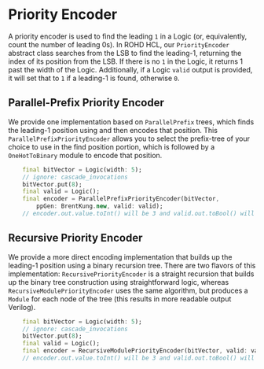 # Priority Encoder

A priority encoder is used to find the leading `1` in a Logic (or, equivalently, count the number of leading 0s). In ROHD HCL, our `PriorityEncoder` abstract class searches from the LSB to find the leading-1, returning the index of its position from the LSB. If there is no `1` in the Logic, it returns 1 past the width of the Logic.  Additionally, if a Logic `valid` output is provided, it will set that to `1` if a leading-1 is found, otherwise `0`.

## Parallel-Prefix Priority Encoder

We provide one implementation based on `ParallelPrefix` trees, which finds the leading-1 position using and then encodes that position.  This `ParallelPrefixPriorityEncoder` allows you to select the prefix-tree of your choice to use in the find position portion, which is followed by a `OneHotToBinary` module to encode that position.

```dart
    final bitVector = Logic(width: 5);
    // ignore: cascade_invocations
    bitVector.put(8);
    final valid = Logic();
    final encoder = ParallelPrefixPriorityEncoder(bitVector,
        ppGen: BrentKung.new, valid: valid);
    // encoder.out.value.toInt() will be 3 and valid.out.toBool() will be true
```

## Recursive Priority Encoder

We provide a more direct encoding implementation that builds up the leading-1 position using a binary recursion tree.  There are two flavors of this implementation: `RecursivePriorityEncoder` is a straight recursion that builds up the binary tree construction using straightforward logic, whereas `RecursiveModulePriorityEncoder` uses the same algorithm, but produces a `Module` for each node of the tree (this results in more readable output Verilog).

```dart
    final bitVector = Logic(width: 5);
    // ignore: cascade_invocations
    bitVector.put(8);
    final valid = Logic();
    final encoder = RecursiveModulePriorityEncoder(bitVector, valid: valid);
    // encoder.out.value.toInt() will be 3 and valid.out.toBool() will be true
  ```
